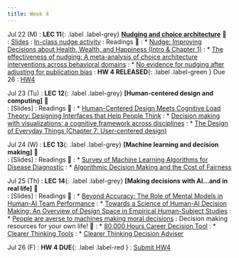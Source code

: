 ```yaml
---
title: Week 4 
---
```


Jul 22 (M)
: **LEC 11**{: .label .label-grey} **[Nudging and choice architecture](https://ucsd.zoom.us/rec/share/7rBIQjStjbeFmPGeCF8XDlYxrRLRhEY40T361ylF-S9xYvPpk6S9bAaRjzkfyOao.dNdSalv2Uz9_FNhQ?startTime=1721692839000)** 🎥  
    : [Slides](https://canvas.ucsd.edu/files/12841812/download?download_frd=1)
: [In-class nudge activity](https://docs.google.com/presentation/d/1RQ1JWjyF0SOXhxTYqyqcrIv9YCE3hcjpgeqVp8Cvzjw/edit?usp=sharing)
: Readings 📖
: * [Nudge: Improving Decisions about Health, Wealth, and Happiness (Intro & Chapter 1)](https://canvas.ucsd.edu/files/12836356/download?download_frd=1)
: * [The effectiveness of nudging: A meta-analysis of choice architecture interventions across behavioral domains](https://canvas.ucsd.edu/files/12836357/download?download_frd=1)
: * [No evidence for nudging after adjusting for publication bias](https://canvas.ucsd.edu/files/12836362/download?download_frd=1)
:  **HW 4 RELEASED**{: .label .label-green } Due 26
    : [HW4](https://docs.google.com/document/d/1Up9ibS0XMuEIN9fjyDJiBMp6RMgBkymyEFj0ylbAwgE/edit?usp=sharing)

Jul 23 (Tu)
: **LEC 12**{: .label .label-grey} **[Human-centered design and computing]** 🎥  
    : [Slides]
: Readings 📖
: * [Human-Centered Design Meets Cognitive Load Theory: Designing Interfaces that Help People Think](https://canvas.ucsd.edu/files/12836369/download?download_frd=1)
: * [Decision making with visualizations: a cognitive framework across disciplines](https://canvas.ucsd.edu/files/12837393/download?download_frd=1)
: * [The Design of Everyday Things (Chapter 7: User-centered design)](https://canvas.ucsd.edu/files/12837302/download?download_frd=1)

Jul 24 (W)
: **LEC 13**{: .label .label-grey} **[Machine learning and decision making]** 🎥  
    : [Slides]
: Readings 📖
: * [Survey of Machine Learning Algorithms for Disease Diagnostic](https://canvas.ucsd.edu/files/12837292/download?download_frd=1)
: * [Algorithmic Decision Making and the Cost of Fairness](https://canvas.ucsd.edu/files/12836373/download?download_frd=1)

Jul 25 (Th)
: **LEC 14**{: .label .label-grey} **[Making decisions with AI…and in real life]** 🎥  
    : [Slides]
: Readings 📖
: * [Beyond Accuracy: The Role of Mental Models in Human-AI Team Performance](https://canvas.ucsd.edu/files/12836360/download?download_frd=1)
: * [Towards a Science of Human-AI Decision Making: An Overview of Design Space in Empirical Human-Subject Studies](https://canvas.ucsd.edu/files/12836370/download?download_frd=1)
: * [People are averse to machines making moral decisions](https://canvas.ucsd.edu/files/12836361/download?download_frd=1)
: Decision making resources for your own life! 🤔
: * [80,000 Hours Career Decision Tool](https://80000hours.org/career-decision/)
: * [Clearer Thinking Tools](https://www.clearerthinking.org/tools)
: * [Clearer Thinking Decision Adviser](https://programs.clearerthinking.org/decisionmaker.html)

Jul 26 (F)
:  **HW 4 DUE**{: .label .label-red } 
    : [Submit HW4](https://canvas.ucsd.edu/courses/57867/assignments/820352)
